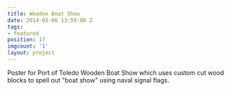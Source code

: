```yaml
---
title: Wooden Boat Show
date: 2014-05-06 13:59:00 Z
tags:
- featured
position: 17
imgcount: '1'
layout: project
---
```


Poster for Port of Toledo Wooden Boat Show which uses custom cut wood blocks to spell out "boat show" using naval signal flags.
